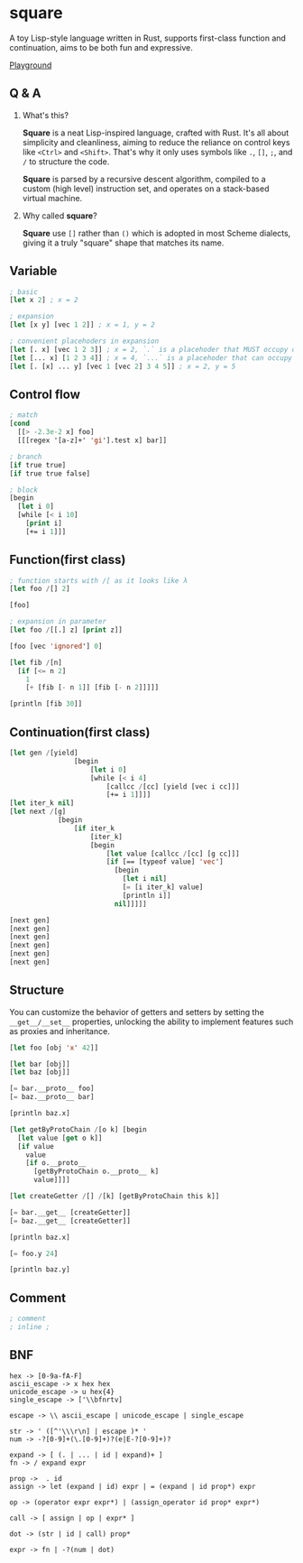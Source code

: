 # square

A toy Lisp-style language written in Rust, supports first-class function and continuation, aims to be both fun and expressive.

[Playground](https://www.everseenflash.com/CS/Square.html#Playground)

## Q & A

1.  What's this?

    **Square** is a neat Lisp-inspired language, crafted with Rust. It's all about simplicity and cleanliness, aiming to reduce the reliance on control keys like `<Ctrl>` and `<Shift>`. That's why it only uses symbols like `.`, `[]`, `;`, and `/` to structure the code.

    **Square** is parsed by a recursive descent algorithm, compiled to a custom (high level) instruction set, and operates on a stack-based virtual machine.

2.  Why called **square**?

    **Square** use `[]` rather than `()` which is adopted in most Scheme dialects, giving it a truly "square" shape that matches its name.

## Variable

```lisp
; basic
[let x 2] ; x = 2

; expansion
[let [x y] [vec 1 2]] ; x = 1, y = 2

; convenient placehoders in expansion
[let [. x] [vec 1 2 3]] ; x = 2, `.` is a placehoder that MUST occupy one position
[let [... x] [1 2 3 4]] ; x = 4, `...` is a placehoder that can occupy zero or as many positions as possible
[let [. [x] ... y] [vec 1 [vec 2] 3 4 5]] ; x = 2, y = 5
```

## Control flow

```lisp
; match
[cond
  [[> -2.3e-2 x] foo]
  [[[regex '[a-z]+' 'gi'].test x] bar]]

; branch
[if true true]
[if true true false]

; block
[begin 
  [let i 0]
  [while [< i 10]
    [print i]
    [+= i 1]]]
```

## Function(first class)

```lisp
; function starts with /[ as it looks like λ
[let foo /[] 2]

[foo]

; expansion in parameter
[let foo /[[.] z] [print z]]

[foo [vec 'ignored'] 0]

[let fib /[n] 
  [if [<= n 2] 
    1
    [+ [fib [- n 1]] [fib [- n 2]]]]]

[println [fib 30]]
```

## Continuation(first class)

```lisp
[let gen /[yield]
                [begin 
                    [let i 0]
                    [while [< i 4]
                        [callcc /[cc] [yield [vec i cc]]]
                        [+= i 1]]]]
[let iter_k nil]
[let next /[g]
            [begin 
                [if iter_k
                    [iter_k]
                    [begin
                        [let value [callcc /[cc] [g cc]]]
                        [if [== [typeof value] 'vec']
                          [begin 
                            [let i nil]
                            [= [i iter_k] value]
                            [println i]]
                          nil]]]]]

[next gen]
[next gen]
[next gen]
[next gen]
[next gen]
[next gen]
```

## Structure

You can customize the behavior of getters and setters by setting the `__get__/__set__` properties,
unlocking the ability to implement features such as proxies and inheritance.

```lisp
[let foo [obj 'x' 42]]

[let bar [obj]]
[let baz [obj]]

[= bar.__proto__ foo]
[= baz.__proto__ bar]

[println baz.x]

[let getByProtoChain /[o k] [begin
  [let value [get o k]]
  [if value
    value
    [if o.__proto__
      [getByProtoChain o.__proto__ k]
      value]]]]

[let createGetter /[] /[k] [getByProtoChain this k]]

[= bar.__get__ [createGetter]]
[= baz.__get__ [createGetter]]

[println baz.x]

[= foo.y 24]

[println baz.y]
```

## Comment

```lisp
; comment
; inline ;
```

## BNF

    hex -> [0-9a-fA-F]
    ascii_escape -> x hex hex
    unicode_escape -> u hex{4}
    single_escape -> ['\\bfnrtv]

    escape -> \\ ascii_escape | unicode_escape | single_escape

    str -> ' ([^'\\\r\n] | escape )* '
    num -> -?[0-9]+(\.[0-9]+)?(e|E-?[0-9]+)?

    expand -> [ (. | ... | id | expand)+ ]
    fn -> / expand expr

    prop ->  . id
    assign -> let (expand | id) expr | = (expand | id prop*) expr

    op -> (operator expr expr*) | (assign_operator id prop* expr*)

    call -> [ assign | op | expr* ]

    dot -> (str | id | call) prop*

    expr -> fn | -?(num | dot)
